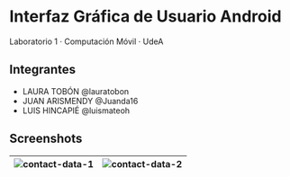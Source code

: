 # Interfaz Gráfica de Usuario Android

Laboratorio 1 · Computación Móvil · UdeA

## Integrantes
- LAURA TOBÓN 		@lauratobon
- JUAN ARISMENDY	@Juanda16
- LUIS HINCAPIÉ		@luismateoh

## Screenshots

|![contact-data-1](screenshoots/contact-data-1.jpeg)|![contact-data-2](screenshoots/contact-data-2.jpeg)|
|---|---|